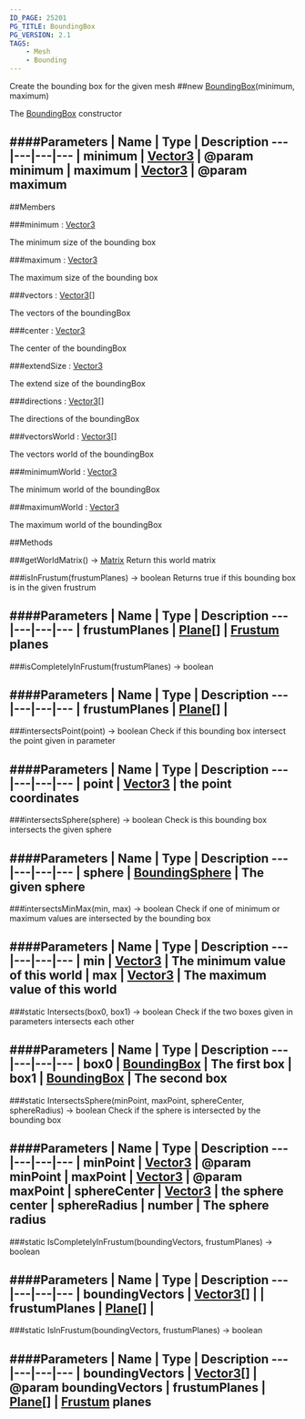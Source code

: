 ```yaml
---
ID_PAGE: 25201
PG_TITLE: BoundingBox
PG_VERSION: 2.1
TAGS:
    - Mesh
    - Bounding
---
```


Create the bounding box for the given mesh
##new [BoundingBox](/classes/BoundingBox)(minimum, maximum)




The [BoundingBox](/classes/BoundingBox) constructor






####Parameters
 | Name | Type | Description
---|---|---|---
 | minimum | [Vector3](/classes/Vector3) | @param minimum
 | maximum | [Vector3](/classes/Vector3) | @param maximum
---

##Members

###minimum : [Vector3](/classes/Vector3)





The minimum size of the bounding box




###maximum : [Vector3](/classes/Vector3)





The maximum size of the bounding box




###vectors : [Vector3](/classes/Vector3)[]





The vectors of the boundingBox




###center : [Vector3](/classes/Vector3)





The center of the boundingBox




###extendSize : [Vector3](/classes/Vector3)





The extend size of the boundingBox




###directions : [Vector3](/classes/Vector3)[]





The directions of the boundingBox




###vectorsWorld : [Vector3](/classes/Vector3)[]





The vectors world of the boundingBox




###minimumWorld : [Vector3](/classes/Vector3)





The minimum world of the boundingBox




###maximumWorld : [Vector3](/classes/Vector3)





The maximum world of the boundingBox















##Methods

###getWorldMatrix() &rarr; [Matrix](/classes/Matrix)
Return this world matrix








###isInFrustum(frustumPlanes) &rarr; boolean
Returns true if this bounding box is in the given frustrum







####Parameters
 | Name | Type | Description
---|---|---|---
 | frustumPlanes | [Plane](/classes/Plane)[] | [Frustum](/classes/Frustum) planes
---

###isCompletelyInFrustum(frustumPlanes) &rarr; boolean





####Parameters
 | Name | Type | Description
---|---|---|---
 | frustumPlanes | [Plane](/classes/Plane)[] | 
---

###intersectsPoint(point) &rarr; boolean
Check if this bounding box intersect the point given in parameter







####Parameters
 | Name | Type | Description
---|---|---|---
 | point | [Vector3](/classes/Vector3) | the point coordinates
---

###intersectsSphere(sphere) &rarr; boolean
Check is this bounding box intersects the given sphere







####Parameters
 | Name | Type | Description
---|---|---|---
 | sphere | [BoundingSphere](/classes/BoundingSphere) | The given sphere
---

###intersectsMinMax(min, max) &rarr; boolean
Check if one of minimum or maximum values are intersected by the bounding box







####Parameters
 | Name | Type | Description
---|---|---|---
 | min | [Vector3](/classes/Vector3) | The minimum value of this world
 | max | [Vector3](/classes/Vector3) | The maximum value of this world
---

###static Intersects(box0, box1) &rarr; boolean
Check if the two boxes given in parameters intersects each other







####Parameters
 | Name | Type | Description
---|---|---|---
 | box0 | [BoundingBox](/classes/BoundingBox) | The first box
 | box1 | [BoundingBox](/classes/BoundingBox) | The second box
---

###static IntersectsSphere(minPoint, maxPoint, sphereCenter, sphereRadius) &rarr; boolean
Check if the sphere is intersected by the bounding box







####Parameters
 | Name | Type | Description
---|---|---|---
 | minPoint | [Vector3](/classes/Vector3) | @param minPoint
 | maxPoint | [Vector3](/classes/Vector3) | @param maxPoint
 | sphereCenter | [Vector3](/classes/Vector3) | the sphere center
 | sphereRadius | number | The sphere radius
---

###static IsCompletelyInFrustum(boundingVectors, frustumPlanes) &rarr; boolean





####Parameters
 | Name | Type | Description
---|---|---|---
 | boundingVectors | [Vector3](/classes/Vector3)[] | 
 | frustumPlanes | [Plane](/classes/Plane)[] | 
---

###static IsInFrustum(boundingVectors, frustumPlanes) &rarr; boolean

####Parameters
 | Name | Type | Description
---|---|---|---
 | boundingVectors | [Vector3](/classes/Vector3)[] | @param boundingVectors
 | frustumPlanes | [Plane](/classes/Plane)[] | [Frustum](/classes/Frustum) planes
---
